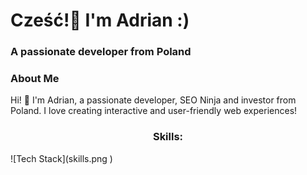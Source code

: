 # Cześć!👋 I'm Adrian :)

### A passionate developer from Poland

### About Me

Hi! 👋 I'm Adrian, a passionate developer, SEO Ninja and investor from Poland.
I love creating interactive and user-friendly web experiences!

<h3 align="center">Skills:</h3>
![Tech Stack](skills.png )
